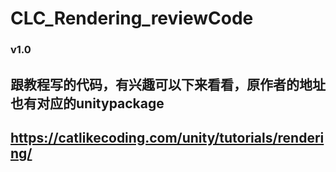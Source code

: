# CLC_Rendering_reviewCode
 ### v1.0
## 跟教程写的代码，有兴趣可以下来看看，原作者的地址也有对应的unitypackage
## https://catlikecoding.com/unity/tutorials/rendering/
